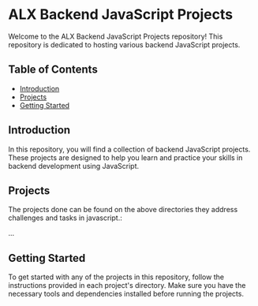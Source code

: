 # ALX Backend JavaScript Projects

Welcome to the ALX Backend JavaScript Projects repository! This repository is dedicated to hosting various backend JavaScript projects.

## Table of Contents

- [Introduction](#introduction)
- [Projects](#projects)
- [Getting Started](#getting-started)

## Introduction

In this repository, you will find a collection of backend JavaScript projects. These projects are designed to help you learn and practice your skills in backend development using JavaScript.

## Projects

The projects done can be found on the above directories they address challenges and tasks in javascript.:

...

## Getting Started

To get started with any of the projects in this repository, follow the instructions provided in each project's directory. Make sure you have the necessary tools and dependencies installed before running the projects.
